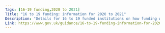 ```yaml
---
Tags: [16-19 funding,2020 to 2021]
Title: "16 to 19 funding: information for 2020 to 2021"
Description: "Details for 16 to 19 funded institutions on how funding will work in academic year 2020 to 2021"
Link: https://www.gov.uk/guidance/16-to-19-funding-information-for-2020-to-2021
---
```

